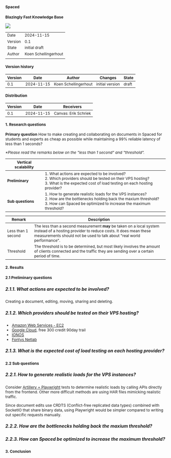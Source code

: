 <style>
* {
  font-size: 12px;
}
</style>

# Spaced <!-- omit in toc -->

## Blazingly Fast Knowledge Base <!-- omit in toc -->

![](../assets/spaced-2024-rich-text.png)

|         |                      |
| ------- | -------------------- |
| Date    | 2024-11-15           |
| Version | 0.1                  |
| State   | initial draft        |
| Author  | Koen Schellingerhout |
|         |                      |

<div style="page-break-after: always;"></div>

#### Version history <!-- omit in toc -->

| Version | Date       | Author               | Changes         | State |
| ------- | ---------- | -------------------- | --------------- | ----- |
| 0.1     | 2024-11-15 | Koen Schellingerhout | initial version | draft |


#### Distribution <!-- omit in toc -->

| Version | Date       | Receivers            |
| ------- | ---------- | -------------------- |
| 0.1     | 2024-11-15 | Canvas: Erik Schriek |


<div style="page-break-after: always;"></div>

###

#### 1. Research questions

**Primary question**
How to make creating and collaborating on documents in Spaced for students and experts as cheap as possible while maintaining a 99% reliable latency of less than 1 seconds?

_\*Please read the remarks below on the "less than 1 second" and "threshold"._

| Vertical scalability |                                                                                                                                                                                                     |
| -------------------- | --------------------------------------------------------------------------------------------------------------------------------------------------------------------------------------------------- |
| **Preliminary**      | 1. What actions are expected to be involved? <br> 2. Which providers should be tested on their VPS hosting? <br> 3. What is the expected cost of load testing on each hosting provider?             |
| **Sub questions**    | 1. How to generate realistic loads for the VPS instances? <br> 2. How are the bottlenecks holding back the maxium threshold? <br> 3. How can Spaced be optimized to increase the maximum threshold? |

| Remark             | Description                                                                                                                                                                                                     |
| ------------------ | --------------------------------------------------------------------------------------------------------------------------------------------------------------------------------------------------------------- |
| Less than 1 second | The less than a second measurement **may** be taken on a local system instead of a hosting provider to reduce costs. It does mean these measurements should not be used to talk about "real world performance". |
| Threshold          | The threshold is to be determined, but most likely involves the amount of clients connected and the traffic they are sending over a certain period of time.                                                     |

<div style="page-break-after: always;"></div>

### 2. Results

#### 2.1 Preliminary questions

##### 2.1.1. What actions are expected to be involved?

Creating a document, editing, moving, sharing and deleting.

##### 2.1.2. Which providers should be tested on their VPS hosting?

- [Amazon Web Services - EC2](https://aws.amazon.com/ec2/)
- [Google Cloud](https://cloud.google.com/learn/what-is-a-virtual-private-server?hl=en), free 300 credit 90day trail
- [IONOS](https://www.ionos.com/servers/vps)
- [Fontys Netlab](https://fhict.topdesk.net)

##### 2.1.3. What is the expected cost of load testing on each hosting provider?

#### 2.2 Sub questions

##### 2.2.1. How to generate realistic loads for the VPS instances?

Consider [Artillery + Playwright](https://www.artillery.io/docs/reference/engines/playwright#why-load-test-with-headless-browsers) tests to determine realistic loads by calling APIs directly from the frontend. Other more difficult methods are using HAR files mimicking realistic traffic.

Since document edits use CRDTS (Conflict-free replicated data types) combined with SocketIO that share binary data, using Playwright would be simpler compared to writing out specific requests manually.

##### 2.2.2. How are the bottlenecks holding back the maxium threshold?
##### 2.2.3. How can Spaced be optimized to increase the maximum threshold?

### 3. Conclusion
